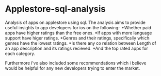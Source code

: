 # Applestore-sql-analysis

Analysis of apps on applestore using sql. The analysis aims to provide useful insights to app developers for ios on the following-
*Whether paid apps have higher ratings than the free ones.
*If apps with more language support have higer ratings.
*Genres and their ratings, specifically which genres have the lowest ratings.
*Is there any co relation between Length of an app description and its ratings recieved.
*And the top rated apps for each category.

Furthermore i've also included some recommendations which i believe would be helpful for any new developers trying to enter the market.
